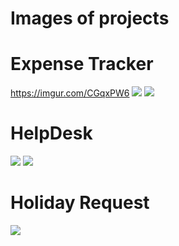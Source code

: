 # Images of projects
# Expense Tracker
https://imgur.com/CGqxPW6
<img src="https://imgur.com/CGqxPW6"></img>
<img src="https://imgur.com/ENswv6R"></img>
# HelpDesk
<img src="https://imgur.com/1Lfk7fj"></img>
<img src="https://imgur.com/aBGHixA"></img>
# Holiday Request
<img src="https://imgur.com/zbfYs41"></img>
